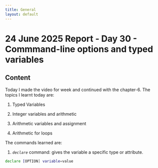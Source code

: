 ```yaml
---
title: General
layout: default
---
```


# 24 June 2025 Report - Day 30 - Commmand-line options and typed variables

## Content

Today I made the video for week and continued with the chapter-6. The topics I learnt today are:

1. Typed Variables

2. Integer variables and arithmetic

3. Arithmetic variables and assignment

4. Arithmetic for loops


The commands learned are:

1. *`declare`* command: gives the variable a specific type or attribute.
```bash
declare [OPTION] variable=value
```


